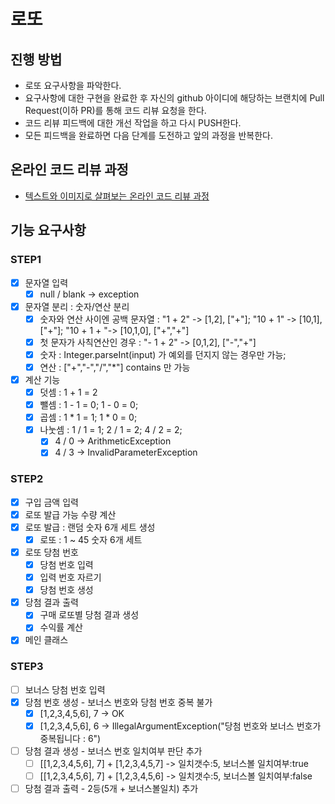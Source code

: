 # 로또

## 진행 방법

* 로또 요구사항을 파악한다.
* 요구사항에 대한 구현을 완료한 후 자신의 github 아이디에 해당하는 브랜치에 Pull Request(이하 PR)를 통해 코드 리뷰 요청을 한다.
* 코드 리뷰 피드백에 대한 개선 작업을 하고 다시 PUSH한다.
* 모든 피드백을 완료하면 다음 단계를 도전하고 앞의 과정을 반복한다.

## 온라인 코드 리뷰 과정

* [텍스트와 이미지로 살펴보는 온라인 코드 리뷰 과정](https://github.com/next-step/nextstep-docs/tree/master/codereview)

## 기능 요구사항

### STEP1

- [x] 문자열 입력
  - [x] null / blank -> exception
- [x] 문자열 분리 : 숫자/연산 분리
  - [x] 숫자와 연산 사이엔 공백 문자열 : "1 + 2" -> [1,2], ["+"]; "10 + 1" -> [10,1], ["+"]; "10 + 1 + "-> [10,1,0], ["+","+"]
  - [x] 첫 문자가 사칙연산인 경우 : "- 1 + 2" -> [0,1,2], ["-","+"]
  - [x] 숫자 : Integer.parseInt(input) 가 예외를 던지지 않는 경우만 가능;
  - [x] 연산 : ["+","-","/","*"] contains 만 가능
- [x] 계산 기능
    - [x] 덧셈 : 1 + 1 = 2
    - [x] 뺄셈 : 1 - 1 = 0; 1 - 0 = 0;
    - [x] 곱셈 : 1 * 1 = 1; 1 * 0 = 0;
    - [x] 나눗셈 : 1 / 1 = 1; 2 / 1 = 2; 4 / 2 = 2; 
      - [x] 4 / 0 -> ArithmeticException
      - [x] 4 / 3 -> InvalidParameterException

### STEP2
- [X] 구입 금액 입력
- [X] 로또 발급 가능 수량 계산
- [X] 로또 발급 : 랜덤 숫자 6개 세트 생성
  - [X] 로또 : 1 ~ 45 숫자 6개 세트
- [X] 로또 당첨 번호
  - [X] 당첨 번호 입력
  - [X] 입력 번호 자르기
  - [X] 당첨 번호 생성
- [X] 당첨 결과 출력
  - [X] 구매 로또별 당첨 결과 생성
  - [X] 수익률 계산
- [x] 메인 클래스

### STEP3
- [ ] 보너스 당첨 번호 입력
- [x] 당첨 번호 생성 - 보너스 번호와 당첨 번호 중복 불가
  - [x] [1,2,3,4,5,6], 7 -> OK
  - [x] [1,2,3,4,5,6], 6 -> IllegalArgumentException("당첨 번호와 보너스 번호가 중복됩니다 : 6")
- [ ] 당첨 결과 생성 - 보너스 번호 일치여부 판단 추가
  - [ ] [[1,2,3,4,5,6], 7] + [1,2,3,4,5,7] -> 일치갯수:5, 보너스볼 일치여부:true
  - [ ] [[1,2,3,4,5,6], 7] + [1,2,3,4,5,6] -> 일치갯수:5, 보너스볼 일치여부:false
- [ ] 당첨 결과 출력 - 2등(5개 + 보너스볼일치) 추가
